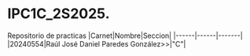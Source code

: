 # IPC1C_2S2025.
Repositorio de practicas 
|Carnet|Nombre|Seccion|
|------|------|-------|
|20240554|Raúl José Daniel Paredes González>>|"C"|
